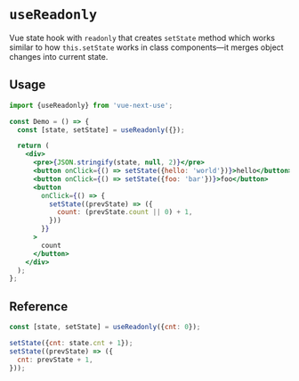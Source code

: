 # `useReadonly`

Vue state hook with `readonly` that creates `setState` method which works similar to how
`this.setState` works in class components&mdash;it merges object changes into
current state.


## Usage

```jsx
import {useReadonly} from 'vue-next-use';

const Demo = () => {
  const [state, setState] = useReadonly({});

  return (
    <div>
      <pre>{JSON.stringify(state, null, 2)}</pre>
      <button onClick={() => setState({hello: 'world'})}>hello</button>
      <button onClick={() => setState({foo: 'bar'})}>foo</button>
      <button 
        onClick={() => {
          setState((prevState) => ({
            count: (prevState.count || 0) + 1,
          }))
        }}
      >
        count
      </button>
    </div>
  );
};
```

## Reference

```js
const [state, setState] = useReadonly({cnt: 0});

setState({cnt: state.cnt + 1});
setState((prevState) => ({
  cnt: prevState + 1,
}));
```
